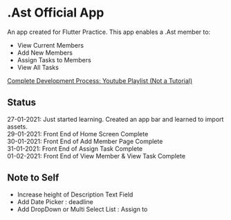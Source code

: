 # .Ast Official App

An app created for Flutter Practice.
This app enables a .Ast member to:
* View Current Members
* Add New Members
* Assign Tasks to Members
* View All Tasks

[Complete Development Process: Youtube Playlist (Not a Tutorial)](https://youtube.com/playlist?list=PL1uRKR3S03od8YcO2olTqE6xKd2Ywl1lF)

## Status
27-01-2021: Just started learning. Created an app bar and learned to import assets.  
29-01-2021: Front End of Home Screen Complete  
30-01-2021: Front End of Add Member Page Complete  
31-01-2021: Front End of Assign Task Complete  
01-02-2021: Front End of View Member & View Task Complete                                

## Note to Self

* Increase height of Description Text Field
* Add Date Picker : deadline
* Add DropDown or Multi Select List : Assign to
 
